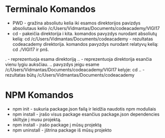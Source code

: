 # Terminalo Komandos

-   PWD - gražina absoliutu kelia iki esamos direktorijos
    pavizdys absoliutaus kelio /c/Users/Vidmantas/Documents/codeacademy/VIGI17
-   cd - pakeičia direktorija i kita.
    komandos pavyzdys nurodant absoliutų kelią:
    cd /c/Users/Vidmantas/Documents/codeacademy - rezultatas codeacademy direktorija.
    komandos pavyzdys nurodant relatyvų kelią:
    cd ./VIGI17 ir pnš.

. - reprezentuoja esama direktoriją
.. - reprezentuoja direktorija esančia vienu lygiu auksčiau.
.. pavyzdys jeigu esame /c/Users/Vidmantas/Documents/codeacademy/VIGI17 kelyje:
cd .. - rezultatas būtų /c/Users/Vidmantas/Documents/codeacademy

# NPM Komandos

-   npm init - sukuria package.json failą ir leidžia naudotis npm moduliais
-   npm install - įrašo visus package esančius package.json dependencies skiltyje į musu projektą.
-   npm install <package name> - įrašo package į mūsų projektą
-   npm uninstall <package name> - įštrina package iš mūsų projekto
